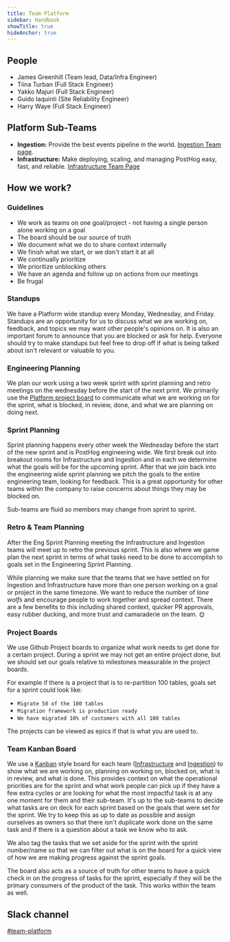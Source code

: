 ```yaml
---
title: Team Platform
sidebar: Handbook
showTitle: true
hideAnchor: true
---
```


## People

- James Greenhill (Team lead, Data/Infra Engineer)
- Tiina Turban (Full Stack Engineer)
- Yakko Majuri (Full Stack Engineer)
- Guido Iaquinti (Site Reliability Engineer)
- Harry Waye (Full Stack Engineer)

## Platform Sub-Teams

- **Ingestion:** Provide the best events pipeline in the world. [Ingestion Team page](/handbook/people/team-structure/ingestion).
- **Infrastructure:** Make deploying, scaling, and managing PostHog easy, fast, and reliable. [Infrastructure Team Page](/handbook/people/team-structure/infrastructure)
  
## How we work?

### Guidelines

* We work as teams on one goal/project - not having a single person alone working on a goal
* The board should be our source of truth
* We document what we do to share context internally
* We finish what we start, or we don't start it at all
* We continually prioritize
* We prioritize unblocking others
* We have an agenda and follow up on actions from our meetings
* Be frugal

### Standups
We have a Platform wide standup every Monday, Wednesday, and Friday. Standups are an opportunity for us to discuss what we are working on, feedback, and topics we may want other people's opinions on. It is also an important forum to announce that you are blocked or ask for help. Everyone should try to make standups but feel free to drop off if what is being talked about isn't relevant or valuable to you.


### Engineering Planning
We plan our work using a two week sprint with sprint planning and retro meetings on the wednesday before the start of the next print. We primarily use the [Platform project board](https://github.com/orgs/PostHog/projects/10) to communicate what we are working on for the sprint, what is blocked, in review, done, and what we are planning on doing next.

### Sprint Planning
Sprint planning happens every other week the Wednesday before the start of the new sprint and is PostHog engineering wide. We first break out into breakout rooms for Infrastructure and Ingestion and in each we determine what the goals will be for the upcoming sprint. After that we join back into the engineering wide sprint planning we pitch the goals to the entire engineering team, looking for feedback. This is a great opportunity for other teams within the company to raise concerns about things they may be blocked on.

Sub-teams are fluid so members may change from sprint to sprint.

### Retro & Team Planning
After the Eng Sprint Planning meeting the Infrastructure and Ingestion teams will meet up to retro the previous sprint. This is also where we game plan the next sprint in terms of what tasks need to be done to accomplish to goals set in the Engineering Sprint Planning.

While planning we make sure that the teams that we have settled on for Ingestion and Infrastructure have more than one person working on a goal or project in the same timezone. We want to reduce the number of _lone wolfs_ and encourage people to work together and spread context. There are a few benefits to this including shared context, quicker PR approvals, easy rubber ducking, and more trust and camaraderie on the team. 🌞

### Project Boards
We use Github Project boards to organize what work needs to get done for a certain project. During a sprint we may not get an entire project done, but we should set our goals relative to milestones measurable in the project boards.

For example if there is a project that is to re-partition 100 tables, goals set for a sprint could look like:
- `Migrate 50 of the 100 tables`
- `Migration framework is production ready`
- `We have migrated 10% of customers with all 100 tables`

The projects can be viewed as epics if that is what you are used to.

### Team Kanban Board
We use a [Kanban](https://en.wikipedia.org/wiki/Kanban_(development)) style board for each team ([Infrastructure](https://github.com/orgs/PostHog/projects/27/views/1?layout=board) and [Ingestion](https://github.com/orgs/PostHog/projects/28/views/1?layout=board)) to show what we are working on, planning on working on, blocked on, what is in review, and what is done. This provides context on what the operational priorities are for the sprint and what work people can pick up if they have a few extra cycles or are looking for what the most impactful task is at any one moment for them and their sub-team. It's up to the sub-teams to decide what tasks are on deck for each sprint based on the goals that were set for the sprint. We try to keep this as up to date as possible and assign ourselves as owners so that there isn't duplicate work done on the same task and if there is a question about a task we know who to ask.

We also tag the tasks that we set aside for the sprint with the sprint number/name so that we can filter out what is on the board for a quick view of how we are making progress against the sprint goals.

The board also acts as a source of truth for other teams to have a quick check in on the progress of tasks for the sprint, especially if they will be the primary consumers of the product of the task. This works within the team as well.

## Slack channel

[#team-platform](https://posthog.slack.com/messages/team-platform)
